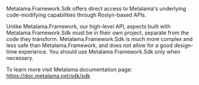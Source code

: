 Metalama.Framework.Sdk offers direct access to Metalama's underlying code-modifying capabilities through Roslyn-based APIs.

Unlike Metalama.Framework, our high-level API, aspects built with Metalama.Framework.Sdk must be in their own project, separate from the code they transform. Metalama.Framework.Sdk is much more complex and less safe than Metalama.Framework, and does not allow for a good design-time experience. You should use Metalama.Framework.Sdk only when necessary.

To learn more visit Metalama documentation page:
https://doc.metalama.net/sdk/sdk

